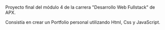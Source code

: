 Proyecto final del módulo 4 de la carrera "Desarrollo Web Fullstack" de APX.

Consistía en crear un Portfolio personal utilizando Html, Css y JavaScript.
